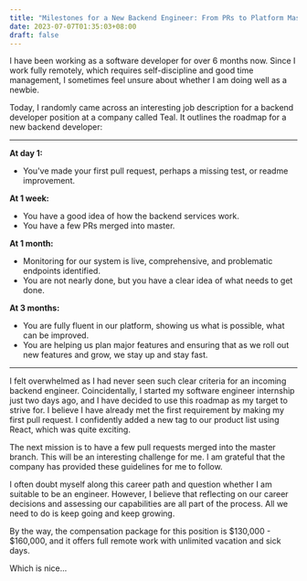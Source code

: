 ```yaml
---
title: "Milestones for a New Backend Engineer: From PRs to Platform Mastery"
date: 2023-07-07T01:35:03+08:00
draft: false
---
```

I have been working as a software developer for over 6 months now. Since I work fully remotely, which requires self-discipline and good time management, I sometimes feel unsure about whether I am doing well as a newbie.

Today, I randomly came across an interesting job description for a backend developer position at a company called Teal. It outlines the roadmap for a new backend developer:

---
**At day 1:**
- You've made your first pull request, perhaps a missing test, or readme improvement.

**At 1 week:**
- You have a good idea of how the backend services work.
- You have a few PRs merged into master.

**At 1 month:**
- Monitoring for our system is live, comprehensive, and problematic endpoints identified.
- You are not nearly done, but you have a clear idea of what needs to get done.

**At 3 months:**
- You are fully fluent in our platform, showing us what is possible, what can be improved.
- You are helping us plan major features and ensuring that as we roll out new features and grow, we stay up and stay fast.

---

I felt overwhelmed as I had never seen such clear criteria for an incoming backend engineer. Coincidentally, I started my software engineer internship just two days ago, and I have decided to use this roadmap as my target to strive for. I believe I have already met the first requirement by making my first pull request. I confidently added a new tag to our product list using React, which was quite exciting.

The next mission is to have a few pull requests merged into the master branch. This will be an interesting challenge for me. I am grateful that the company has provided these guidelines for me to follow.

I often doubt myself along this career path and question whether I am suitable to be an engineer. However, I believe that reflecting on our career decisions and assessing our capabilities are all part of the process. All we need to do is keep going and keep growing.

By the way, the compensation package for this position is $130,000 - $160,000, and it offers full remote work with unlimited vacation and sick days. 

Which is nice...

